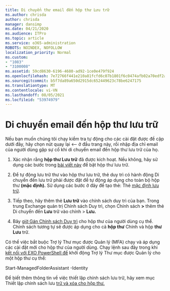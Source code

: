 ```yaml
---
title: Di chuyển thư email đến hộp thư Lưu trữ
ms.author: chrisda
author: chrisda
manager: dansimp
ms.date: 04/21/2020
ms.audience: ITPro
ms.topic: article
ms.service: o365-administration
ROBOTS: NOINDEX, NOFOLLOW
localization_priority: Normal
ms.custom:
- "1083"
- "3100008"
ms.assetid: 59cd8630-6196-4680-ad92-1ce0e479f924
ms.openlocfilehash: 7e72766f441e210a81fcfd6c07b1801f6c0474afb02a70edf2ad8dbb571f3d2a
ms.sourcegitcommit: b5f7da89a650d2915dc652449623c78be6247175
ms.translationtype: MT
ms.contentlocale: vi-VN
ms.lasthandoff: 08/05/2021
ms.locfileid: "53974979"
---
```

# <a name="move-email-to-the-archive-mailbox"></a>Di chuyển email đến hộp thư lưu trữ

Nếu bạn muốn chúng tôi chạy kiểm tra tự động cho các cài đặt được đề cập dưới đây, hãy chọn nút quay lại <-- ở đầu trang này, rồi nhập địa chỉ email của người dùng gặp sự cố khi di chuyển email đến hộp thư lưu trữ của họ.

1. Xác nhận rằng **hộp thư Lưu trữ** đã được kích hoạt. Nếu không, hãy sử dụng các bước trong [bài viết này](https://docs.microsoft.com/microsoft-365/compliance/enable-archive-mailboxes) để bật hộp thư lưu trữ.

2. Để tự động lưu trữ thư vào  hộp thư lưu trữ, thẻ duy trì có hành động Di chuyển đến lưu trữ phải được đặt để tự động áp dụng cho toàn bộ hộp thư **(mặc định).** Sử dụng các bước ở đây để tạo thẻ: Thẻ [mặc định lưu trữ](https://docs.microsoft.com/microsoft-365/compliance/set-up-an-archive-and-deletion-policy-for-mailboxes#create-a-custom-archive-default-policy-tag).

3. Tiếp theo, hãy thêm thẻ **Lưu trữ** vào chính sách duy trì của bạn. Trong trung Exchange quản trị Chính sách Duy trì, chọn Chính sách **>** thêm thẻ Di chuyển đến **Lưu** trữ vào chính > **Lưu.**

4. Bây [giờ Gán Chính sách Duy trì](https://docs.microsoft.com/exchange/security-and-compliance/messaging-records-management/apply-retention-policy) cho hộp thư của người dùng cụ thể. Chính sách tương tự sẽ được áp dụng cho cả **hộp thư** Chính và hộp **thư Lưu** trữ.

Có thể việc bắt buộc Trợ lý Thư mục được Quản lý (MFA) chạy và áp dụng các cài đặt mới cho hộp thư của người dùng. Chạy lệnh sau đây trong khi [kết nối với EXO PowerShell để](https://docs.microsoft.com/powershell/exchange/exchange-online/connect-to-exchange-online-powershell/connect-to-exchange-online-powershell?view=exchange-ps) khởi động Trợ lý Thư mục được Quản lý cho một hộp thư cụ thể:
  
Start-ManagedFolderAssistant -Identity <name of the mailbox>

Để biết thêm thông tin về việc thiết lập chính sách lưu trữ, hãy xem mục Thiết lập chính sách lưu [trữ và xóa cho hộp thư.](https://docs.microsoft.com/microsoft-365/compliance/set-up-an-archive-and-deletion-policy-for-mailboxes#step-1-enable-archive-mailboxes-for-users)
  